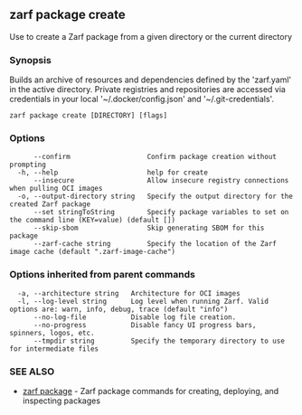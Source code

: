 ## zarf package create

Use to create a Zarf package from a given directory or the current directory

### Synopsis

Builds an archive of resources and dependencies defined by the 'zarf.yaml' in the active directory.
Private registries and repositories are accessed via credentials in your local '~/.docker/config.json' and '~/.git-credentials'.


```
zarf package create [DIRECTORY] [flags]
```

### Options

```
      --confirm                   Confirm package creation without prompting
  -h, --help                      help for create
      --insecure                  Allow insecure registry connections when pulling OCI images
  -o, --output-directory string   Specify the output directory for the created Zarf package
      --set stringToString        Specify package variables to set on the command line (KEY=value) (default [])
      --skip-sbom                 Skip generating SBOM for this package
      --zarf-cache string         Specify the location of the Zarf image cache (default ".zarf-image-cache")
```

### Options inherited from parent commands

```
  -a, --architecture string   Architecture for OCI images
  -l, --log-level string      Log level when running Zarf. Valid options are: warn, info, debug, trace (default "info")
      --no-log-file           Disable log file creation.
      --no-progress           Disable fancy UI progress bars, spinners, logos, etc.
      --tmpdir string         Specify the temporary directory to use for intermediate files
```

### SEE ALSO

* [zarf package](zarf_package.md)	 - Zarf package commands for creating, deploying, and inspecting packages

